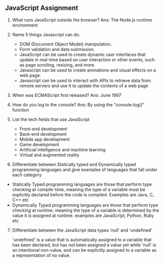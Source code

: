 ## JavaScript Assignment

1. What runs JavaScript outside the browser?
   Ans: The Node.js runtime environment
2. Name 5 things Javascript can do.
   - DOM (Document Object Model) manipulation.
   - Form validation and data submission.
   - JavaScript can be used to create dynamic user interfaces that update in real-time based on user interaction or other events, such as page scrolling, resizing, and more.
   - Javascript can be used to create animations and visual effects on a web page.
   - Javascript can be used to interact with APIs to retrieve data from remote servers and use it to update the contents of a web page
3. When was ECMAScript first released?
   Ans: June 1997
4. How do you log to the console?
   Ans: By using the "console.log()" function
5. List the tech fields that use JavaScript

   - Front-end development
   - Back-end development
   - Mobile app development
   - Game development
   - Artificial intelligence and machine learning
   - Virtual and augmented reality

6. Differentiate between Statically typed and Dynamically typed programming languages and give examples of languages that fall under each category

- Statically Typed programming languages are those that perform type checking at compile-time, meaning the type of a variable must be explicitly declared before the code is compiled. Examples are Java, C, C++ etc
- Dynamically Typed programming languages are those that perform type checking at runtime, meaning the type of a variable is determined by the value it is assigned at runtime. examples are JavaScript, Python, Ruby etc

7. Differentiate between the JavaScript data types ‘null’ and ‘undefined’

   'undefined' is a value that is automatically assigned to a variable that has been declared, but has not been assigned a value yet while 'null' is an intentional non-value, and can be explicitly assigned to a variable as a representation of no value.
